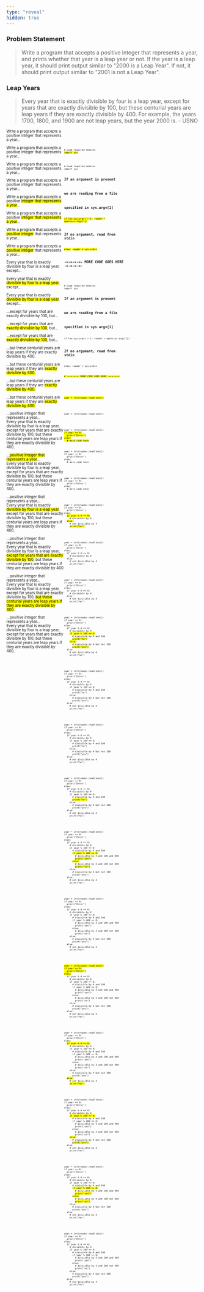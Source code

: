 ```yaml
---
type: "reveal"
hidden: true
---
```


<section>
  <h3>Problem Statement</h3>
  <blockquote class="stretch" style="text-align: left">Write a program that accepts a positive integer that represents a year, and prints whether that year is a leap year or not. If the year is a leap year, it should print output similar to "2000 is a Leap Year". If not, it should print output similar to "2001 is not a Leap Year".</blockquote>
</section>
<section>
  <h3>Leap Years</h3>
  <blockquote class="stretch" style="text-align: left">Every year that is exactly divisible by four is a leap year, except for years that are exactly divisible by 100, but these centurial years are leap years if they are exactly divisible by 400. For example, the years 1700, 1800, and 1900 are not leap years, but the year 2000 is. - USNO</blockquote>
</section>
<section>
  <div style="float: right; width: 70%">
    <pre class="stretch" style="font-size: .5em"><code class="python">
    </code></pre>
  </div>
  <div style="width: 30%">
  <p style="font-size: .7em">Write a program that accepts a positive integer that represents a year...</p>
</section>
<section>
  <div style="float: right; width: 70%">
    <pre class="stretch" style="font-size: .5em"><code class="python"># Load required modules
<mark>import sys</mark>
    </code></pre>
  </div>
  <div style="width: 30%">
  <p style="font-size: .7em">Write a program that accepts a positive integer that represents a year...</p>
</section>
<section>
  <div style="float: right; width: 70%">
    <pre class="stretch" style="font-size: .5em"><code class="python"># Load required modules
import sys

# If an argument is present
# we are reading from a file
# specified in sys.argv[1]
<mark>if len(sys.argv) > 1:</mark>
  <mark>reader = open(sys.argv[1])</mark>
# If no argument, read from stdin
<mark>else:</mark>
  <mark>reader = sys.stdin</mark>

# -=-=-=-=- MORE CODE GOES HERE -=-=-=-=-
</code></pre>
  </div>
  <div style="width: 30%">
  <p style="font-size: .7em">Write a program that accepts a positive integer that represents a year...</p>
</section>
<section>
  <div style="float: right; width: 70%">
    <pre class="stretch" style="font-size: .5em"><code class="python"># Load required modules
import sys

# If an argument is present
# we are reading from a file
# specified in sys.argv[1]
if len(sys.argv) > 1:
  reader = open(sys.argv[1])
# If no argument, read from stdin
else:
  reader = sys.stdin

<mark># -=-=-=-=- MORE CODE GOES HERE -=-=-=-=-</mark>
</code></pre>
  </div>
  <div style="width: 30%">
  <p style="font-size: .7em">Write a program that accepts a positive integer that represents a year...</p>
</section>
<section>
  <div style="float: right; width: 70%">
    <pre class="stretch" style="font-size: .5em"><code class="python">
</code></pre>
  </div>
  <div style="width: 30%">
  <p style="font-size: .7em">Write a program that accepts a positive <mark>integer that represents a year</mark>...</p>
</section>
<section>
  <div style="float: right; width: 70%">
    <pre class="stretch" style="font-size: .5em"><code class="python"><mark>year = int(reader.readline())</mark>

</code></pre>
  </div>
  <div style="width: 30%">
  <p style="font-size: .7em">Write a program that accepts a positive <mark>integer that represents a year</mark>...</p>
</section>
<section>
  <div style="float: right; width: 70%">
    <pre class="stretch" style="font-size: .5em"><code class="python">year = int(reader.readline())

</code></pre>
  </div>
  <div style="width: 30%">
  <p style="font-size: .7em">Write a program that accepts a <mark>positive integer</mark> that represents a year...</p>
</section>
<section>
  <div style="float: right; width: 70%">
    <pre class="stretch" style="font-size: .5em"><code class="python">year = int(reader.readline())
<mark>if year <= 0:
  print("Error")
else:
  # more code here
</mark>
</code></pre>
  </div>
  <div style="width: 30%">
  <p style="font-size: .7em">Write a program that accepts a <mark>positive integer</mark> that represents a year...</p>
</section>
<section>
  <div style="float: right; width: 70%">
    <pre class="stretch" style="font-size: .5em"><code class="python">year = int(reader.readline())
if year <= 0:
  print("Error")
else:
  # more code here

</code></pre>
  </div>
  <div style="width: 30%">
  <p style="font-size: .7em">Every year that is exactly divisible by four is a leap year, except...</p>
</section>
<section>
  <div style="float: right; width: 70%">
    <pre class="stretch" style="font-size: .5em"><code class="python">year = int(reader.readline())
if year <= 0:
  print("Error")
else:
  # more code here

</code></pre>
  </div>
  <div style="width: 30%">
  <p style="font-size: .7em">Every year that is exactly <mark>divisible by four is a leap year</mark>, except...</p>
</section>
<section>
  <div style="float: right; width: 70%">
    <pre class="stretch" style="font-size: .5em"><code class="python">year = int(reader.readline())
if year <= 0:
  print("Error")
else:
  <mark>if year % 4 == 0:</mark>
    # divisible by 4
  <mark>else:</mark>
    # not divisible by 4
    <mark>print("no")</mark>

</code></pre>
  </div>
  <div style="width: 30%">
  <p style="font-size: .7em">Every year that is exactly <mark>divisible by four is a leap year</mark>, except...</p>
</section>
<section>
  <div style="float: right; width: 70%">
    <pre class="stretch" style="font-size: .5em"><code class="python">year = int(reader.readline())
if year <= 0:
  print("Error")
else:
  if year % 4 == 0:
    # divisible by 4
  else:
    # not divisible by 4
    print("no")

</code></pre>
  </div>
  <div style="width: 30%">
  <p style="font-size: .7em">...except for years that are exactly divisible by 100, but...</p>
</section>
<section>
  <div style="float: right; width: 70%">
    <pre class="stretch" style="font-size: .5em"><code class="python">year = int(reader.readline())
if year <= 0:
  print("Error")
else:
  if year % 4 == 0:
    # divisible by 4
  else:
    # not divisible by 4
    print("no")

</code></pre>
  </div>
  <div style="width: 30%">
  <p style="font-size: .7em">...except for years that are <mark>exactly divisible by 100</mark>, but...</p>
</section>
<section>
  <div style="float: right; width: 70%">
    <pre class="stretch" style="font-size: .5em"><code class="python">year = int(reader.readline())
if year <= 0:
  print("Error")
else:
  if year % 4 == 0:
    # divisible by 4
    <mark>if year % 100 == 0:</mark>
      # divisible by 4 and 100
      <mark>print("no")</mark>
    <mark>else:</mark>
      # divisible by 4 but not 100
      <mark>print("yes")</mark>
  else:
    # not divisible by 4
    print("no")

</code></pre>
  </div>
  <div style="width: 30%">
  <p style="font-size: .7em">...except for years that are <mark>exactly divisible by 100</mark>, but...</p>
</section>
<section>
  <div style="float: right; width: 70%">
    <pre class="stretch" style="font-size: .5em"><code class="python">year = int(reader.readline())
if year <= 0:
  print("Error")
else:
  if year % 4 == 0:
    # divisible by 4
    if year % 100 == 0:
      # divisible by 4 and 100
      print("no")
    else:
      # divisible by 4 but not 100
      print("yes")
  else:
    # not divisible by 4
    print("no")

</code></pre>
  </div>
  <div style="width: 30%">
  <p style="font-size: .7em">...but these centurial years are leap years if they are exactly divisible by 400.</p>
</section>
<section>
  <div style="float: right; width: 70%">
    <pre class="stretch" style="font-size: .5em"><code class="python">year = int(reader.readline())
if year <= 0:
  print("Error")
else:
  if year % 4 == 0:
    # divisible by 4
    if year % 100 == 0:
      # divisible by 4 and 100
      print("no")
    else:
      # divisible by 4 but not 100
      print("yes")
  else:
    # not divisible by 4
    print("no")

</code></pre>
  </div>
  <div style="width: 30%">
  <p style="font-size: .7em">...but these centurial years are leap years if they are <mark>exactly divisible by 400.</mark></p>
</section>
<section>
  <div style="float: right; width: 70%">
    <pre class="stretch" style="font-size: .5em"><code class="python">year = int(reader.readline())
if year <= 0:
  print("Error")
else:
  if year % 4 == 0:
    # divisible by 4
    if year % 100 == 0:
      # divisible by 4 and 100
      <mark>print("no")</mark>
    else:
      # divisible by 4 but not 100
      print("yes")
  else:
    # not divisible by 4
    print("no")

</code></pre>
  </div>
  <div style="width: 30%">
  <p style="font-size: .7em">...but these centurial years are leap years if they are <mark>exactly divisible by 400.</mark></p>
</section>
<section>
  <div style="float: right; width: 70%">
    <pre class="stretch" style="font-size: .5em"><code class="python">year = int(reader.readline())
if year <= 0:
  print("Error")
else:
  if year % 4 == 0:
    # divisible by 4
    if year % 100 == 0:
      # divisible by 4 and 100
      <mark>if year % 400 == 0:</mark>
        # divisible by 4 and 100 and 400
        <mark>print("yes")</mark>
      <mark>else:</mark>
        # divisible by 4 and 100 not 400
        <mark>print("no")</mark>
    else:
      # divisible by 4 but not 100
      print("yes")
  else:
    # not divisible by 4
    print("no")

</code></pre>
  </div>
  <div style="width: 30%">
  <p style="font-size: .7em">...but these centurial years are leap years if they are <mark>exactly divisible by 400.</mark></p>
</section>
<section>
  <div style="float: right; width: 70%">
    <pre class="stretch" style="font-size: .5em"><code class="python">year = int(reader.readline())
if year <= 0:
  print("Error")
else:
  if year % 4 == 0:
    # divisible by 4
    if year % 100 == 0:
      # divisible by 4 and 100
      if year % 400 == 0:
        # divisible by 4 and 100 and 400
        print("yes")
      else:
        # divisible by 4 and 100 not 400
        print("no")
    else:
      # divisible by 4 but not 100
      print("yes")
  else:
    # not divisible by 4
    print("no")

</code></pre>
  </div>
  <div style="width: 30%">
  <p style="font-size: .7em">...positive integer that represents a year...<br>Every year that is exactly divisible by four is a leap year, except for years that are exactly divisible by 100, but these centurial years are leap years if they are exactly divisible by 400.</p>
</section>
<section>
  <div style="float: right; width: 70%">
    <pre class="stretch" style="font-size: .5em"><code class="python"><mark>year = int(reader.readline())
if year <= 0:
  print("Error")
else:</mark>
  if year % 4 == 0:
    # divisible by 4
    if year % 100 == 0:
      # divisible by 4 and 100
      if year % 400 == 0:
        # divisible by 4 and 100 and 400
        print("yes")
      else:
        # divisible by 4 and 100 not 400
        print("no")
    else:
      # divisible by 4 but not 100
      print("yes")
  else:
    # not divisible by 4
    print("no")

</code></pre>
  </div>
  <div style="width: 30%">
  <p style="font-size: .7em">...<mark>positive integer that represents a year</mark>...<br>Every year that is exactly divisible by four is a leap year, except for years that are exactly divisible by 100, but these centurial years are leap years if they are exactly divisible by 400.</p>
</section>
<section>
  <div style="float: right; width: 70%">
    <pre class="stretch" style="font-size: .5em"><code class="python">year = int(reader.readline())
if year <= 0:
  print("Error")
else:
  <mark>if year % 4 == 0:</mark>
    # divisible by 4
    if year % 100 == 0:
      # divisible by 4 and 100
      if year % 400 == 0:
        # divisible by 4 and 100 and 400
        print("yes")
      else:
        # divisible by 4 and 100 not 400
        print("no")
    else:
      # divisible by 4 but not 100
      print("yes")
  <mark>else:</mark>
    # not divisible by 4
    <mark>print("no")</mark>

</code></pre>
  </div>
  <div style="width: 30%">
  <p style="font-size: .7em">...positive integer that represents a year...<br>Every year that is exactly <mark>divisible by four is a leap year</mark>, except for years that are exactly divisible by 100, but these centurial years are leap years if they are exactly divisible by 400.</p>
</section>
<section>
  <div style="float: right; width: 70%">
    <pre class="stretch" style="font-size: .5em"><code class="python">year = int(reader.readline())
if year <= 0:
  print("Error")
else:
  if year % 4 == 0:
    # divisible by 4
    <mark>if year % 100 == 0:</mark>
      # divisible by 4 and 100
      if year % 400 == 0:
        # divisible by 4 and 100 and 400
        print("yes")
      else:
        # divisible by 4 and 100 not 400
        print("no")
    <mark>else:</mark>
      # divisible by 4 but not 100
      <mark>print("yes")</mark>
  else:
    # not divisible by 4
    print("no")

</code></pre>
  </div>
  <div style="width: 30%">
  <p style="font-size: .7em">...positive integer that represents a year...<br>Every year that is exactly divisible by four is a leap year, <mark>except for years that are exactly divisible by 100</mark>, but these centurial years are leap years if they are exactly divisible by 400</p>
</section>
<section>
  <div style="float: right; width: 70%">
    <pre class="stretch" style="font-size: .5em"><code class="python">year = int(reader.readline())
if year <= 0:
  print("Error")
else:
  if year % 4 == 0:
    # divisible by 4
    if year % 100 == 0:
      # divisible by 4 and 100
      <mark>if year % 400 == 0:</mark>
        # divisible by 4 and 100 and 400
        <mark>print("yes")</mark>
      <mark>else:</mark>
        # divisible by 4 and 100 not 400
        <mark>print("no")</mark>
    else:
      # divisible by 4 but not 100
      print("yes")
  else:
    # not divisible by 4
    print("no")

</code></pre>
  </div>
  <div style="width: 30%">
  <p style="font-size: .7em">...positive integer that represents a year...<br>Every year that is exactly divisible by four is a leap year, except for years that are exactly divisible by 100, <mark>but these centurial years are leap years if they are exactly divisible by 400.</mark></p>
</section>
<section>
  <div style="float: right; width: 70%">
    <pre class="stretch" style="font-size: .5em"><code class="python">year = int(reader.readline())
if year <= 0:
  print("Error")
else:
  if year % 4 == 0:
    # divisible by 4
    if year % 100 == 0:
      # divisible by 4 and 100
      if year % 400 == 0:
        # divisible by 4 and 100 and 400
        print("yes")
      else:
        # divisible by 4 and 100 not 400
        print("no")
    else:
      # divisible by 4 but not 100
      print("yes")
  else:
    # not divisible by 4
    print("no")

</code></pre>
  </div>
  <div style="width: 30%">
  <p style="font-size: .7em">...positive integer that represents a year...<br>Every year that is exactly divisible by four is a leap year, except for years that are exactly divisible by 100, but these centurial years are leap years if they are exactly divisible by 400.</p>
</section>
